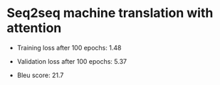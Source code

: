 # Seq2seq machine translation with attention

- Training loss after 100 epochs: 1.48

- Validation loss after 100 epochs: 5.37

- Bleu score: 21.7

